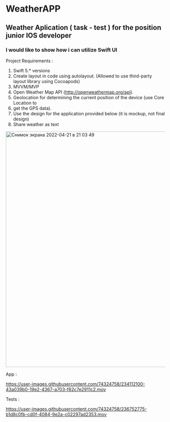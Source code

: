 # WeatherAPP
## Weather  Aplication ( task - test ) for the position junior IOS developer 
### I would like to show how i can utilize Swift UI 
Project Requirements :
1. Swift 5.* versions
2. Create layout in code using autolayout. (Allowed to use third-party layout library
using Cocoapods)
 3. MVVM/MVP
 4. Open Weather Map API (http://openweathermap.org/api).
 5. Geolocation for determining the current position of the device (use Core Location to
 6. get the GPS data).
 7. Use the design for the application provided below (it is mockup, not final design)
 8. Share weather as text
<img width="745" alt="Снимок экрана 2022-04-21 в 21 03 49" src="https://user-images.githubusercontent.com/74324758/164523406-964ae6fe-e2dc-4211-93cf-464ac2efb505.png">

App :

https://user-images.githubusercontent.com/74324758/234112100-43a039b0-19e2-4367-a703-f82c7e2911c2.mov

Tests : 

https://user-images.githubusercontent.com/74324758/236752775-b1d8c0fb-cd0f-4084-9e2a-c02297ad2353.mov

